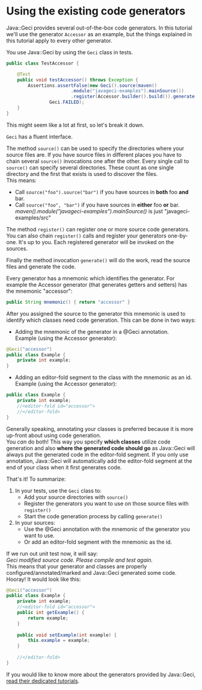# Using the existing code generators

Java::Geci provides several out-of-the-box code generators. 
In this tutorial we'll use the generator `Accessor` as an example, 
but the things explained in this tutorial apply to every other generator.

You use Java::Geci by using the `Geci` class in tests.

```java
public class TestAccessor {

    @Test
    public void testAccessor() throws Exception {
        Assertions.assertFalse(new Geci().source(maven()
                        .module("javageci-examples").mainSource())
                        .register(Accessor.builder().build()).generate(),
                Geci.FAILED);
    }
}
```
This might seem like a lot at first, so let's break it down.

`Geci` has a fluent interface.

The method `source()` can be used to specify the directories where your
source files are. If you have source files in different places you
have to chain several `source()` invocations one after the other. Every
single call to `source()` can specify several directories. These count
as one single directory and the first that exists is used to discover
the files.<br/>
This means:
* Call `source("foo").source("bar")` if you have sources in **both** foo **and** bar.
* Call `source("foo", "bar")` if you have sources in **either** foo **or** bar.
*maven().module("javageci-examples").mainSource()* is just "javageci-examples/src"

The method `register()` can register one or more source code generators. 
You can also chain `register()` calls and register your generators one-by-one. 
It's up to you. Each registered generator will be invoked on the sources.
 
Finally the method invocation `generate()` will do the work, read the
source files and generate the code.

Every generator has a mnemonic which identifies the generator. For example the Accessor
generator (that generates getters and setters) has the mnemonic "accessor":

```java
public String mnemonic() { return "accessor" }
```

After you assigned the source to the generator this mnemonic is used to identify 
which classes need code generation. This can be done in two ways:

* Adding the mnemonic of the generator in a @Geci annotation. <br/>
Example (using the Accessor generator):

```java
@Geci("accessor")
public class Example {
    private int example;
}
```

* Adding an editor-fold segment to the class with the mnemonic as an id. <br/>
Example (using the Accessor generator):

```java
public class Example {
    private int example;
    //<editor-fold id="accessor">
    //</editor-fold>
}
```

Generally speaking, annotating your classes is preferred because 
it is more up-front about using code generation. 
<br/>
You *can* do both! This way you specify **which classes** utilize code generation and
also **where the generated code should go** as Java::Geci will always put the generated 
code in the editor-fold segment. If you only use annotation, Java::Geci will 
automatically add the editor-fold segment at the end of 
your class when it first generates code.

That's it! To summarize:

1. In your tests, use the `Geci` class to: <br/>
    - Add your source directories with `source()`
    - Register the generators you want to use on those source files with `register()`
    - Start the code generation process by calling `generate()`
2. In your sources: <br/>
    - Use the @Geci annotation with the mnemonic of the generator you want to use.
    - Or add an editor-fold segment with the mnemonic as the id.

If we run out unit test now, it will say:
<br/>
*Geci modified source code. Please compile and test again.*
<br/>
This means that your generator and classes are properly configured/annotated/marked 
and Java::Geci generated some code. Hooray! It would look like this:
```java
@Geci("accessor")
public class Example {
    private int example;
    //<editor-fold id="accessor">
    public int getExample() {
        return example;
    }
    
    public void setExample(int example) {
        this.example = example;
    }
    
    //</editor-fold>
}
```

If you would like to know more about the generators provided by Java::Geci, 
[read their dedicated tutorials](GENERATORS.md).

